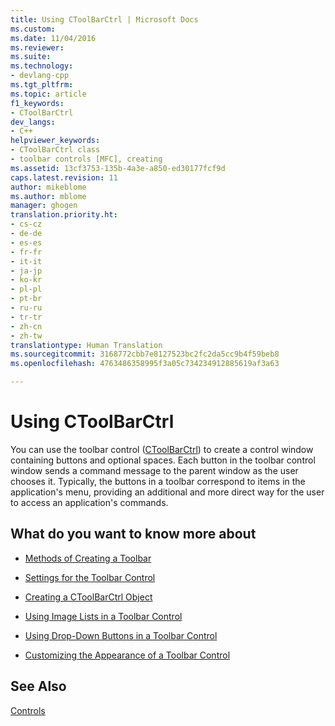 ```yaml
---
title: Using CToolBarCtrl | Microsoft Docs
ms.custom: 
ms.date: 11/04/2016
ms.reviewer: 
ms.suite: 
ms.technology:
- devlang-cpp
ms.tgt_pltfrm: 
ms.topic: article
f1_keywords:
- CToolBarCtrl
dev_langs:
- C++
helpviewer_keywords:
- CToolBarCtrl class
- toolbar controls [MFC], creating
ms.assetid: 13cf3753-135b-4a3e-a850-ed30177fcf9d
caps.latest.revision: 11
author: mikeblome
ms.author: mblome
manager: ghogen
translation.priority.ht:
- cs-cz
- de-de
- es-es
- fr-fr
- it-it
- ja-jp
- ko-kr
- pl-pl
- pt-br
- ru-ru
- tr-tr
- zh-cn
- zh-tw
translationtype: Human Translation
ms.sourcegitcommit: 3168772cbb7e8127523bc2fc2da5cc9b4f59beb8
ms.openlocfilehash: 4763486358995f3a05c734234912885619af3a63

---
```

# Using CToolBarCtrl
You can use the toolbar control ([CToolBarCtrl](../mfc/reference/ctoolbarctrl-class.md)) to create a control window containing buttons and optional spaces. Each button in the toolbar control window sends a command message to the parent window as the user chooses it. Typically, the buttons in a toolbar correspond to items in the application's menu, providing an additional and more direct way for the user to access an application's commands.  
  
## What do you want to know more about  
  
-   [Methods of Creating a Toolbar](../mfc/methods-of-creating-a-toolbar.md)  
  
-   [Settings for the Toolbar Control](../mfc/settings-for-the-toolbar-control.md)  
  
-   [Creating a CToolBarCtrl Object](../mfc/creating-a-ctoolbarctrl-object.md)  
  
-   [Using Image Lists in a Toolbar Control](../mfc/using-image-lists-in-a-toolbar-control.md)  
  
-   [Using Drop-Down Buttons in a Toolbar Control](../mfc/using-drop-down-buttons-in-a-toolbar-control.md)  
  
-   [Customizing the Appearance of a Toolbar Control](../mfc/customizing-the-appearance-of-a-toolbar-control.md)  
  
## See Also  
 [Controls](../mfc/controls-mfc.md)




<!--HONumber=Jan17_HO1-->


